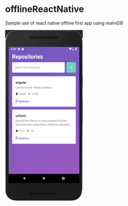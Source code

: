 # offlineReactNative
Sample use of react native offline first app using realmDB

<div>
<img src="images/main.png"  width="250", height="550" />
</div>
